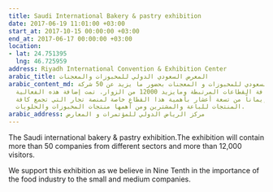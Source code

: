 ```yaml
---
title: Saudi International Bakery & pastry exhibition
date: 2017-06-19 11:01:00 +03:00
start_at: 2017-10-15 00:00:00 +03:00
end_at: 2017-06-17 00:00:00 +03:00
location:
- lat: 24.751395
  lng: 46.725959
address: Riyadh International Convention & Exhibition Center
arabic_title: المعرض السعودي الدولي للمخبوزات والمعجنات
arabic_content_md: سيقام المعرض السعودي للمخبوزات و المعجنات بحضور ما يزيد عن 50 شركة
  و جهة من كافة القطاعات المرتبطة ومايزيد 12000 من الزوار. تمت إضافة هذه الفعالية
  على موقعنا إيماناً من تسعة أعشار بأهمية هذا القطاع خاصة لمنصة تجار التي تجمع كافة
  المنتجات للباعة والمشترين ومن أهمها منتجات المخبوزات والحلويات.
arabic_address: مركز الرياض الدولي للمؤتمرات و المعارض
---
```


The Saudi international bakery & pastry exhibition.The exhibition will contain more than 50 companies from different sectors and more than 12,000 visitors.

We support this exhibition as we believe in Nine Tenth in the importance of the food industry to the small and medium companies.